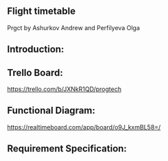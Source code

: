 ## Flight timetable
Prgct by Ashurkov Andrew and Perfilyeva Olga
## Introduction:
## Trello Board:

https://trello.com/b/JXNkR1QD/progtech
## Functional Diagram:

https://realtimeboard.com/app/board/o9J_kxmBL58=/
## Requirement Specification:
